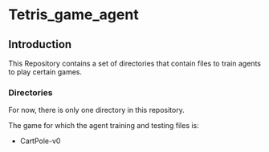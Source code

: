 # Tetris_game_agent

## Introduction
This Repository contains a set of directories that contain files to train agents to play certain games.

### Directories
For now, there is only one directory in this repository.

The game for which the agent training and testing files is:
  * CartPole-v0

